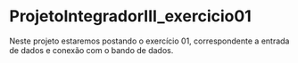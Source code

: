 # ProjetoIntegradorIII_exercicio01
Neste projeto estaremos postando o exercício 01, correspondente a entrada de dados e conexão com o bando de dados.
